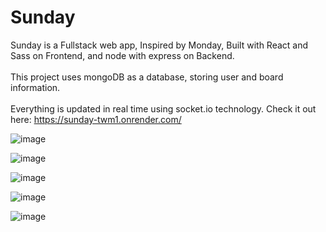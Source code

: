 # Sunday
Sunday is a Fullstack web app, Inspired by Monday,  Built with React and Sass on Frontend, and node with express on Backend.
<br>
<br>
This project uses mongoDB as a database, storing user and board information. 
<br>
<br>
Everything is updated in real time using socket.io technology.
Check it out here:
https://sunday-twm1.onrender.com/

![image](https://github.com/stavTo/Sunday/assets/89770870/1ef2d1ec-4caa-4463-966f-9a1439ae8bb1)

![image](https://github.com/stavTo/Sunday/assets/89770870/3f52f278-9f5b-4ced-bec6-672ea670ac14)
 
 ![image](https://github.com/stavTo/Sunday/assets/89770870/61ca6351-24d8-42e8-b234-a970296aa00b)


![image](https://github.com/stavTo/Sunday/assets/89770870/a717fcab-603d-4671-adb5-5599d3a25837)

![image](https://github.com/stavTo/Sunday/assets/89770870/82b550db-532e-4ced-9497-1518eaf83f64)

